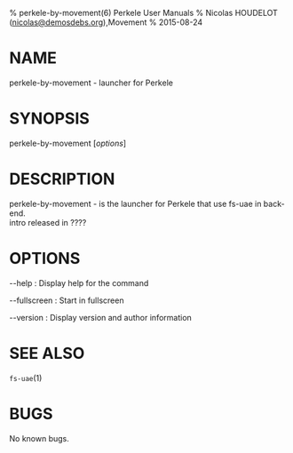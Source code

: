% perkele-by-movement(6) Perkele User Manuals
% Nicolas HOUDELOT (nicolas@demosdebs.org),Movement
% 2015-08-24

# NAME
perkele-by-movement - launcher for Perkele

# SYNOPSIS
perkele-by-movement [*options*]

# DESCRIPTION
perkele-by-movement - is the launcher for Perkele that use fs-uae in back-end.  
intro released in ????

# OPTIONS
\--help
:   Display help for the command

\--fullscreen
:   Start in fullscreen

\--version
:   Display version and author information

# SEE ALSO
`fs-uae`(1)

# BUGS
No known bugs.
